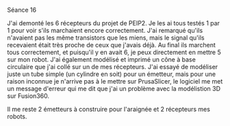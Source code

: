 Séance 16

J'ai demonté les 6 récepteurs du projet de PEIP2. Je les ai tous testés 1 par 1 pour voir s'ils marchaient encore correctement. J'ai remarqué qu'ils n'avaient pas les même transistors que les miens, mais le signal qu'ils recevaient était très proche de ceux que j'avais déjà.
Au final ils marchent tous correctement, et puisqu'il y en avait 6, je peux directement en mettre 5 sur mon robot. 
J'ai également modélisé et imprimé un cône à base circulaire que j'ai collé sur un de mes récepteurs.
J'ai essayé de modéliser juste un tube simple (un cylindre en soit) pour un émetteur, mais pour une raison inconnue je n'arrive pas à le mettre sur PrusaSlicer, le logiciel me met un message d'erreur qui me dit que j'ai un problème avec la modélistion 3D sur Fusion360.

Il me reste 2 émetteurs à construire pour l'araignée et 2 récepteurs mes robots.


